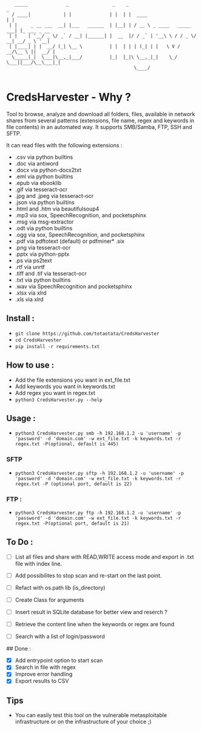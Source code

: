 ```
   _____              _                _    _                             _            
  / ____|            | |              | |  | |  ____                     | |           
 | |     _ __ ___  __| |___   ______  | |__| | / __ \ _ ____   _____  ___| |_ ___ _ __ 
 | |    | '__/ _ \/ _` / __| |______| |  __  |/ / _` | '__\ \ / / _ \/ __| __/ _ \ '__|
 | |____| | |  __/ (_| \__ \          | |  | | | (_| | |   \ V /  __/\__ \ ||  __/ |   
  \_____|_|  \___|\__,_|___/          |_|  |_|\ \__,_|_|    \_/ \___||___/\__\___|_|   
                                               \____/                                  
                                                                                   
```
                                                                                                        
                                                                                                        

# CredsHarvester - Why ?


Tool to browse, analyze and download all folders, files, available in network shares from several patterns (extensions, file name, regex and keywords in file contents) in an automated way.
It supports SMB/Samba, FTP, SSH and SFTP.

It can read files with the following extensions :


* .csv via python builtins
* .doc via antiword
* .docx via python-docx2txt
* .eml via python builtins
* .epub via ebooklib
* .gif via tesseract-ocr
* .jpg and .jpeg via tesseract-ocr
* .json via python builtins
* .html and .htm via beautifulsoup4
* .mp3 via sox, SpeechRecognition, and pocketsphinx
* .msg via msg-extractor
* .odt via python builtins
* .ogg via sox, SpeechRecognition, and pocketsphinx
* .pdf via pdftotext (default) or pdfminer* .six
* .png via tesseract-ocr
* .pptx via python-pptx
* .ps via ps2text
* .rtf via unrtf
* .tiff and .tif via tesseract-ocr
* .txt via python builtins
* .wav via SpeechRecognition and pocketsphinx
* .xlsx via xlrd
* .xls via xlrd




## Install :

+ `git clone https://github.com/totaotata/CredsHarvester`
+ `cd CredsHarvester`
+ `pip install -r requirements.txt`

## How to use :

- Add the file extensions you want in ext_file.txt
- Add keywords you want in keywords.txt
- Add regex you want in regex.txt
- ```python3 CredsHarvester.py --help```

## Usage :

- ```python3 CredsHarvester.py smb -h 192.168.1.2 -u 'username' -p 'password' -d 'domain.com' -w ext_file.txt -k keywords.txt -r regex.txt -P(optional, default is 445)```


### SFTP

- ```python3 CredsHarvester.py sftp -h 192.168.1.2 -u 'username' -p 'password' -d 'domain.com' -w ext_file.txt -k keywords.txt -r regex.txt -P (optional port, default is 22)```


### FTP :

- ```python3 CredsHarvester.py ftp -h 192.168.1.2 -u 'username' -p 'password' -d 'domain.com' -w ext_file.txt -k keywords.txt -r regex.txt -P(optional port, default is 21)```




## To Do :
- [ ] List all files and share with READ,WRITE access mode and export in .txt file with index line.
- [ ] Add possibilites to stop scan and re-start on the last point.
- [ ] Refact with os.path lib (is_directory)
- [ ] Create Class for arguments
- [ ] Insert result in SQLite database for better view and reserch ?
- [ ] Retrieve the content line when the keywords or regex are found
- [ ] Search with a list of login/password


## Done :
- [X] Add entrypoint option to start scan
- [X] Search in file with regex
- [X] Improve error handling 
- [X] Export results to CSV

## Tips

- You can easily test this tool on the vulnerable metasploitable infrastructure or on the infrastructure of your choice ;)
